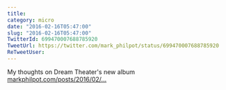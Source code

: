 ```yaml
---
title: 
category: micro
date: "2016-02-16T05:47:00"
slug: "2016-02-16T05:47:00"
TwitterId: 699470007688785920
TweetUrl: https://twitter.com/mark_philpot/status/699470007688785920
ReTweetUser: 
---
```


My thoughts on Dream Theater's new album [markphilpot.com/posts/2016/02/…](https://markphilpot.com/posts/2016/02/15/dream_theater_astonishing/)